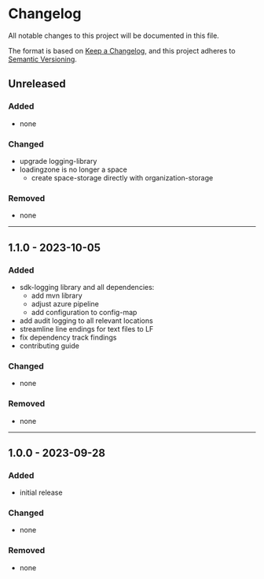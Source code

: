 # Changelog


All notable changes to this project will be documented in this file.

The format is based on [Keep a Changelog](https://keepachangelog.com/en/1.0.0/),
and this project adheres to [Semantic Versioning](https://semver.org/spec/v2.0.0.html).


## Unreleased

### Added
- none

### Changed
- upgrade logging-library
- loadingzone is no longer a space
  - create space-storage directly with organization-storage

### Removed
- none

---

## 1.1.0 - 2023-10-05

### Added
- sdk-logging library and all dependencies:
    - add mvn library
    - adjust azure pipeline
    - add configuration to config-map
- add audit logging to all relevant locations
- streamline line endings for text files to LF
- fix dependency track findings
- contributing guide

### Changed
- none

### Removed
- none

---

## 1.0.0 - 2023-09-28

### Added
- initial release

### Changed
- none

### Removed
- none

